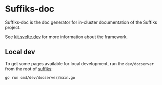 # Suffiks-doc

Suffiks-doc is the doc generator for in-cluster documentation of the Suffiks project.

See [kit.svelte.dev](https://kit.svelte.dev) for more information about the framework.

## Local dev

To get some pages available for local development, run the `dev/docserver` from the root of [suffiks](https://github.com/suffiks/suffiks):

```bash
go run cmd/dev/docserver/main.go
```
